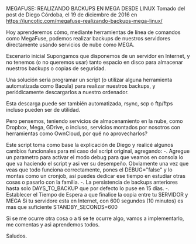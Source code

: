 MEGAFUSE: REALIZANDO BACKUPS EN MEGA DESDE LINUX
Tomado del post de Diego Córdoba, el 19 de diciembre de 2016 en https://juncotic.com/megafuse-realizando-backups-mega-linux/

Hoy aprenderemos cómo, mediante herramientas de línea de comandos como MegaFuse, podemos realizar backups de nuestros servidores directamente usando servicios de nube como MEGA.

Escenario inicial
Supongamos que disponemos de un servidor en Internet, y no tenemos (o no queremos usar) tanto espacio en disco para almacenar nuestros backups o copias de seguridad.

Una solución sería programar un script (o utilizar alguna herramienta automatizada como Bacula) para realizar nuestros backups, y periódicamente descargarlos a nuestro ordenador.

Esta descarga puede ser también automatizada, rsync, scp o ftp/ftps incluso pueden ser de utilidad.

Pero pensemos, teniendo servicios de almacenamiento en la nube, como Dropbox, Mega, GDrive, o incluso, servicios montados por nosotros con herramientas como OwnCloud, por qué no aprovecharlos?

Este script toma como base la explicación de Diego y realicé algunos cambios funcionales para mi caso del script original, agregando:
-. Agregue un parametro para activar el modo debug para que veamos en consola lo que va haciendo el script y asi ver su desempeño.
   Obviamente una vez que veas que todo funciona correctamente, pones el DEBUG="false" y lo montas como un cronjob, así puedes dedicar
   ese tiempo en estudiar otras cosas o pasarlo con la familia.
-. La persistencia de backups anteriores hasta solo DAYS_TO_BACKUP que por defecto lo puse en 15 días.
-. Establecer el Tiempo de Espera a que finalice la copia entre tu SERVIDOR y MEGA
   Si tu servidore esta en Internet, con 600 segundos (10 minutos) es mas que suficiente
   STANDBY_SECONDS=600
   
Si se me ocurre otra cosa o a ti se te ocurre algo, vamos a implementarlo, me comentas y asi aprendemos todos.

Saludos.
